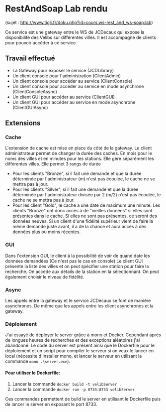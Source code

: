 # RestAndSoap Lab rendu
(sujet : http://www.tigli.fr/doku.php?id=cours:ws-rest_and_ws-soap:lab)


Ce service est une gateway entre le WS de JCDecaux qui expose la disponibilité des Velibs sur différentes villes. Il est accompagné de clients pour pouvoir accéder à ce service.

## Travail effectué

  - La Gateway pour exposer le service (JCDLibrary)
  - Un client console pour l'administration (ClientAdmin)
  - Un client console pour accéder au service (ClientConsole)
  - Un client console pour accéder au service en mode asynchrone (ClientConsoleAsync)
  - Un client GUI pour accéder au service (ClientGUI)
  - Un client GUI pour accéder au service en mode asynchrone (ClientGUIAsync)

## Extensions

### Cache

L'extension de cache est mise en place du côté de la gateway.
Le client administrateur permet de changer la durée des caches. En mois pour le noms des villes et en minutes pour les stations.
Elle gère séparément les différentes villes.
Elle permet 3 rangs de durée
  - Pour les clients "Bronze", si il fait une demande et que la durée déterminée par l'administrateur (m) n'est pas écoulée, le cache ne se mettra pas à jour.
  - Pour les clients "Silver", si il fait une demande et que la durée déterminée par l'administrateur divisée par 2 (m/2) n'est pas écoulée, le cache ne se mettra pas à jour.
  - Pour les client "Gold", le cache a une date de maximum une minute.
Les clients "Bronze" ont donc accès à de "vieilles données" si elles sont présentes dans le cache. Si elles ne sont pas présentes, ce seront des données neuves. Si un client d'une fidélité supérieur vient de faire la même demande juste avant, il a de la chance et aura accès à des données plus ou moins récentes.

### GUI

Dans l'extension GUI, le client à la possibilité de voir de quand date les données demandées (Ce n'est pas le cas en console)
Le client GUI présente la liste des villes et on peut spécifier une station pour faire la recherche. On accède aux détails de la station en la sélectionnant.
On peut également choisir le niveau de fidélité.

### Async

Les appels entre la gateway et le service JCDecaux se font de manière asynchrones.
De même que les appels entre les client asynchrones et la gateway.

### Déploiement

J'ai essayé de déployer le server grâce à mono et Docker.
Cependant après de longues heures de recherches et des exceptions aléatoires j'ai abandonné.
Le code du server est présent ainsi que le Dockerfile pour le déploiement et un script pour compiler le serveur si on veux le lancer en local (nécessite d'installer mono, et lancer le serveur en utilisant la commande `mono .\server.exe`).

#### Pour utiliser le Dockerfile:

  1. Lancer la commande `docker build -t velibServer . `
  2. Lancer la commande `docker run -p 8733:8733 velibServer`

Ces commandes permettent de build le server en utilisant le Dockerfile puis de lancer le server en exposant le port 8733.
